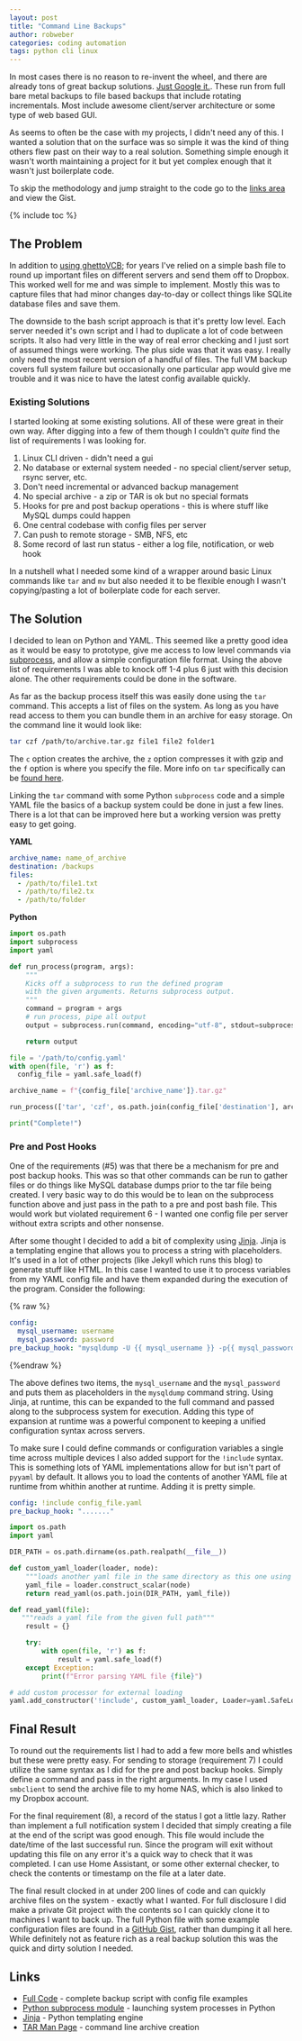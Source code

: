 ```yaml
---
layout: post
title: "Command Line Backups"
author: robweber
categories: coding automation
tags: python cli linux
---
```


In most cases there is no reason to re-invent the wheel, and there are already tons of great backup solutions. [Just Google it.](https://www.google.com/search?q=open+source+linux+backup). These run from full bare metal backups to file based backups that include rotating incrementals. Most include awesome client/server architecture or some type of web based GUI.

As seems to often be the case with my projects, I didn't need any of this. I wanted a solution that on the surface was so simple it was the kind of thing others flew past on their way to a real solution. Something simple enough it wasn't worth maintaining a project for it but yet complex enough that it wasn't just boilerplate code.

<!--more-->

To skip the methodology and jump straight to the code go to the [links area](#links) and view the Gist.

{% include toc %}

## The Problem

In addition to [using ghettoVCB](/automation/smarthome/random/home-lab-backups/); for years I've relied on a simple bash file to round up important files on different servers and send them off to Dropbox. This worked well for me and was simple to implement. Mostly this was to capture files that had minor changes day-to-day or collect things like SQLite database files and save them.

The downside to the bash script approach is that it's pretty low level. Each server needed it's own script and I had to duplicate a lot of code between scripts. It also had very little in the way of real error checking and I just sort of assumed things were working. The plus side was that it was easy. I really only need the most recent version of a handful of files. The full VM backup covers full system failure but occasionally one particular app would give me trouble and it was nice to have the latest config available quickly.

### Existing Solutions

I started looking at some existing solutions. All of these were great in their own way. After digging into a few of them though I couldn't _quite_ find the list of requirements I was looking for.

1. Linux CLI driven - didn't need a gui
2. No database or external system needed - no special client/server setup, rsync server, etc.
3. Don't need incremental or advanced backup management
4. No special archive - a zip or TAR is ok but no special formats
5. Hooks for pre and post backup operations - this is where stuff like MySQL dumps could happen
6. One central codebase with config files per server
7. Can push to remote storage - SMB, NFS, etc
8. Some record of last run status - either a log file, notification, or web hook

In a nutshell what I needed some kind of a wrapper around basic Linux commands like `tar` and `mv` but also needed it to be flexible enough I wasn't copying/pasting a lot of boilerplate code for each server.

## The Solution

I decided to lean on Python and YAML. This seemed like a pretty good idea as it would be easy to prototype, give me access to low level commands via [subprocess][subprocess], and allow a simple configuration file format. Using the above list of requirements I was able to knock off 1-4 plus 6 just with this decision alone. The other requirements could be done in the software.

As far as the backup process itself this was easily done using the `tar` command. This accepts a list of files on the system. As long as you have read access to them you can bundle them in an archive for easy storage. On the command line it would look like:

```bash
tar czf /path/to/archive.tar.gz file1 file2 folder1
```

The `c` option creates the archive, the `z` option compresses it with gzip and the `f` option is where you specify the file. More info on `tar` specifically can be [found here][tar].

Linking the `tar` command with some Python `subprocess` code and a simple YAML file the basics of a backup system could be done in just a few lines. There is a lot that can be improved here but a working version was pretty easy to get going.

__YAML__
```yaml
archive_name: name_of_archive
destination: /backups
files:
  - /path/to/file1.txt
  - /path/to/file2.tx
  - /path/to/folder
```

__Python__
```python
import os.path
import subprocess
import yaml

def run_process(program, args):
    """
    Kicks off a subprocess to run the defined program
    with the given arguments. Returns subprocess output.
    """
    command = program + args
    # run process, pipe all output
    output = subprocess.run(command, encoding="utf-8", stdout=subprocess.PIPE, stderr=subprocess.PIPE)

    return output

file = '/path/to/config.yaml'
with open(file, 'r') as f:
  config_file = yaml.safe_load(f)

archive_name = f"{config_file['archive_name']}.tar.gz"

run_process(['tar', 'czf', os.path.join(config_file['destination'], archive_name)], config_file['files'])

print("Complete!")
```

### Pre and Post Hooks

One of the requirements (#5) was that there be a mechanism for pre and post backup hooks. This was so that other commands can be run to gather files or do things like MySQL database dumps prior to the tar file being created. I very basic way to do this would be to lean on the subprocess function above and just pass in the path to a pre and post bash file. This would work but violated requirement 6 - I wanted one config file per server without extra scripts and other nonsense.

After some thought I decided to add a bit of complexity using [Jinja][jinja]. Jinja is a templating engine that allows you to process a string with placeholders. It's used in a lot of other projects (like Jekyll which runs this blog) to generate stuff like HTML. In this case I wanted to use it to process variables from my YAML config file and have them expanded during the execution of the program. Consider the following:

{% raw %}
```yaml
config:
  mysql_username: username
  mysql_password: password
pre_backup_hook: "mysqldump -U {{ mysql_username }} -p{{ mysql_password }} mysql_database > /path/to/mysql_database.sql"
```
{%endraw %}

The above defines two items, the `mysql_username` and the `mysql_password` and puts them as placeholders in the `mysqldump` command string. Using Jinja, at runtime, this can be expanded to the full command and passed along to the subprocess system for execution. Adding this type of expansion at runtime was a powerful component to keeping a unified configuration syntax across servers.

To make sure I could define commands or configuration variables a single time across multiple devices I also added support for the `!include` syntax. This is something lots of YAML implementations allow for but isn't part of `pyyaml` by default. It allows you to load the contents of another YAML file at runtime from whithin another at runtime. Adding it is pretty simple.



```yaml
config: !include config_file.yaml
pre_backup_hook: "......."
```

```python
import os.path
import yaml

DIR_PATH = os.path.dirname(os.path.realpath(__file__))

def custom_yaml_loader(loader, node):
    """loads another yaml file in the same directory as this one using !include syntax"""
    yaml_file = loader.construct_scalar(node)
    return read_yaml(os.path.join(DIR_PATH, yaml_file))

def read_yaml(file):
   """reads a yaml file from the given full path"""
    result = {}

    try:
        with open(file, 'r') as f:
            result = yaml.safe_load(f)
    except Exception:
        print(f"Error parsing YAML file {file}")

# add custom processor for external loading
yaml.add_constructor('!include', custom_yaml_loader, Loader=yaml.SafeLoader)
```

## Final Result

To round out the requirements list I had to add a few more bells and whistles but these were pretty easy. For sending to storage (requirement 7) I could utilize the same syntax as I did for the pre and post backup hooks. Simply define a command and pass in the right arguments. In my case I used `smbclient` to send the archive file to my home NAS, which is also linked to my Dropbox account.

For the final requirement (8), a record of the status I got a little lazy. Rather than implement a full notification system I decided that simply creating a file at the end of the script was good enough. This file would include the date/time of the last successful run. Since the program will exit without updating this file on any error it's a quick way to check that it was completed. I can use Home Assistant, or some other external checker, to check the contents or timestamp on the file at a later date.

The final result clocked in at under 200 lines of code and can quickly archive files on the system - exactly what I wanted. For full disclosure I did make a private Git project with the contents so I can quickly clone it to machines I want to back up. The full Python file with some example configuration files are found in a [GitHub Gist][full_gist], rather than dumping it all here. While definitely not as feature rich as a real backup solution this was the quick and dirty solution I needed.

## Links

* [Full Code][full_gist] - complete backup script with config file examples
* [Python subprocess module][subprocess] - launching system processes in Python
* [Jinja][jinja] - Python templating engine
* [TAR Man Page][tar] - command line archive creation

[full_gist]: https://gist.github.com/robweber/fe1d908c918ec1eaa6e08d43c50ce0d5
[subprocess]: https://docs.python.org/3/library/subprocess.html
[jinja]: https://jinja.palletsprojects.com/en/3.1.x/
[tar]: https://man7.org/linux/man-pages/man1/tar.1.html
